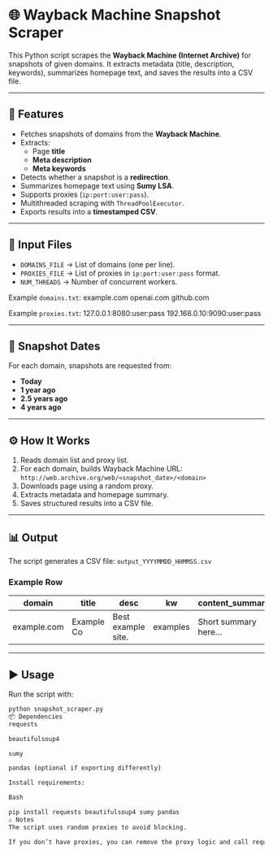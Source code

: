 # 🌐 Wayback Machine Snapshot Scraper

This Python script scrapes the **Wayback Machine (Internet Archive)** for snapshots of given domains. It extracts metadata (title, description, keywords), summarizes homepage text, and saves the results into a CSV file.

---

## 🚀 Features
- Fetches snapshots of domains from the **Wayback Machine**.
- Extracts:
  - Page **title**
  - **Meta description**
  - **Meta keywords**
- Detects whether a snapshot is a **redirection**.
- Summarizes homepage text using **Sumy LSA**.
- Supports proxies (`ip:port:user:pass`).
- Multithreaded scraping with `ThreadPoolExecutor`.
- Exports results into a **timestamped CSV**.

---

## 📂 Input Files
- `DOMAINS_FILE` → List of domains (one per line).
- `PROXIES_FILE` → List of proxies in `ip:port:user:pass` format.
- `NUM_THREADS` → Number of concurrent workers.

Example `domains.txt`:
example.com
openai.com
github.com


Example `proxies.txt`:
127.0.0.1:8080:user:pass
192.168.0.10:9090:user:pass


---

## 📅 Snapshot Dates
For each domain, snapshots are requested from:
- **Today**
- **1 year ago**
- **2.5 years ago**
- **4 years ago**

---

## ⚙️ How It Works
1. Reads domain list and proxy list.
2. For each domain, builds Wayback Machine URL: `http://web.archive.org/web/<snapshot_date>/<domain>`
3. Downloads page using a random proxy.
4. Extracts metadata and homepage summary.
5. Saves structured results into a CSV file.

---

## 📊 Output
The script generates a CSV file: `output_YYYYMMDD_HHMMSS.csv`

### Example Row

| domain | title | desc | kw | content_summary | date | redirection |
|---|---|---|---|---|---|---|
| example.com | Example Co | Best example site. | examples | Short summary here… | 20230906 | yes |

---

## ▶️ Usage
Run the script with:
```bash
python snapshot_scraper.py
📦 Dependencies
requests

beautifulsoup4

sumy

pandas (optional if exporting differently)

Install requirements:

Bash

pip install requests beautifulsoup4 sumy pandas
⚠️ Notes
The script uses random proxies to avoid blocking.

If you don’t have proxies, you can remove the proxy logic and call requests.get(url) directly.
